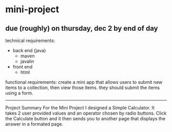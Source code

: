 # mini-project
## due (roughly) on thursday, dec 2 by end of day
technical requirements:
- back end (java)
    - maven
    - javalin
- front end
    - html

functional requirements:
create a mini app that allows users to submit new items to a collection, then view those items.
they should submit the items using a form.
************
Project Summary
For the Mini Project I designed a Simple Calculator. It takes 2 user provided values and an operator
chosen by radio buttons. Click the Calculate button and it then sends you to another page that 
displays the answer in a formated page.
